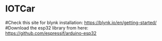 # IOTCar
#Check this site for blynk installation: https://blynk.io/en/getting-started/	
#Download the esp32 library from here: https://github.com/espressif/arduino-esp32